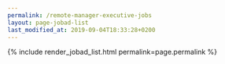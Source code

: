 ```yaml
---
permalink: /remote-manager-executive-jobs
layout: page-jobad-list
last_modified_at: 2019-09-04T18:33:28+0200
---
```

{% include render_jobad_list.html permalink=page.permalink %}
